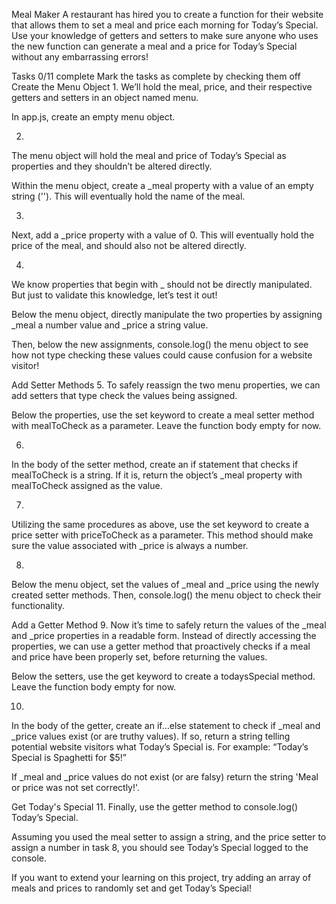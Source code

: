 Meal Maker
A restaurant has hired you to create a function for their website that allows them to set a meal and price each morning for Today’s Special. Use your knowledge of getters and setters to make sure anyone who uses the new function can generate a meal and a price for Today’s Special without any embarrassing errors!

Tasks
0/11 complete
Mark the tasks as complete by checking them off
Create the Menu Object
1.
We’ll hold the meal, price, and their respective getters and setters in an object named menu.

In app.js, create an empty menu object.

2.
The menu object will hold the meal and price of Today’s Special as properties and they shouldn’t be altered directly.

Within the menu object, create a _meal property with a value of an empty string (''). This will eventually hold the name of the meal.

3.
Next, add a _price property with a value of 0. This will eventually hold the price of the meal, and should also not be altered directly.

4.
We know properties that begin with _ should not be directly manipulated. But just to validate this knowledge, let’s test it out!

Below the menu object, directly manipulate the two properties by assigning _meal a number value and _price a string value.

Then, below the new assignments, console.log() the menu object to see how not type checking these values could cause confusion for a website visitor!

Add Setter Methods
5.
To safely reassign the two menu properties, we can add setters that type check the values being assigned.

Below the properties, use the set keyword to create a meal setter method with mealToCheck as a parameter. Leave the function body empty for now.

6.
In the body of the setter method, create an if statement that checks if mealToCheck is a string. If it is, return the object’s _meal property with mealToCheck assigned as the value.

7.
Utilizing the same procedures as above, use the set keyword to create a price setter with priceToCheck as a parameter. This method should make sure the value associated with _price is always a number.

8.
Below the menu object, set the values of _meal and _price using the newly created setter methods. Then, console.log() the menu object to check their functionality.

Add a Getter Method
9.
Now it’s time to safely return the values of the _meal and _price properties in a readable form. Instead of directly accessing the properties, we can use a getter method that proactively checks if a meal and price have been properly set, before returning the values.

Below the setters, use the get keyword to create a todaysSpecial method. Leave the function body empty for now.

10.
In the body of the getter, create an if…else statement to check if _meal and _price values exist (or are truthy values). If so, return a string telling potential website visitors what Today’s Special is. For example: “Today’s Special is Spaghetti for $5!”

If _meal and _price values do not exist (or are falsy) return the string 'Meal or price was not set correctly!'.

Get Today's Special
11.
Finally, use the getter method to console.log() Today’s Special.

Assuming you used the meal setter to assign a string, and the price setter to assign a number in task 8, you should see Today’s Special logged to the console.

If you want to extend your learning on this project, try adding an array of meals and prices to randomly set and get Today’s Special!